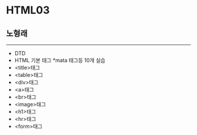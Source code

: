 # HTML03
## 노형래
---
* DTD
* HTML 기본 태그
   *mata 태그등 10개 실습
        <li>&lt;title&gt;태그</li>
        <li>&lt;table&gt;태그</li>
        <li>&lt;div&gt;태그</li>
        <li>&lt;a&gt;태그</li>
        <li>&lt;br&gt;태그</li>
        <li>&lt;image&gt;태그</li>
        <li>&lt;h1&gt;태그</li>
        <li>&lt;hr&gt;태그</li>
        <li>&lt;form&gt;태그</li>
